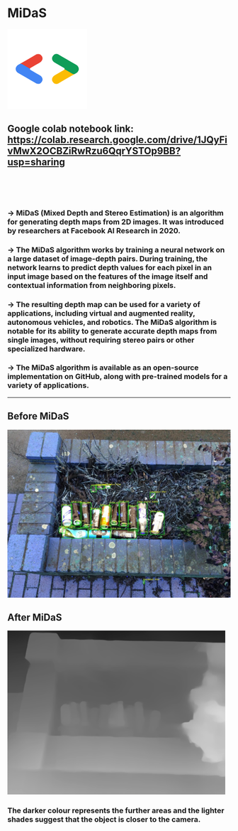 # MiDaS


![google Img](https://github.com/astro215/clean_scan/blob/main/image_sources/touchicon-180_low.png)
## Google colab notebook link: https://colab.research.google.com/drive/1JQyFivMwX2OCBZiRwRzu6QqrYSTOp9BB?usp=sharing

<br><br><br>

### -> MiDaS (Mixed Depth and Stereo Estimation) is an algorithm for generating depth maps from 2D images. It was introduced by researchers at Facebook AI Research in 2020.

### -> The MiDaS algorithm works by training a neural network on a large dataset of image-depth pairs. During training, the network learns to predict depth values for each pixel in an input image based on the features of the image itself and contextual information from neighboring pixels.

### -> The resulting depth map can be used for a variety of applications, including virtual and augmented reality, autonomous vehicles, and robotics. The MiDaS algorithm is notable for its ability to generate accurate depth maps from single images, without requiring stereo pairs or other specialized hardware.

### -> The MiDaS algorithm is available as an open-source implementation on GitHub, along with pre-trained models for a variety of applications.

---

## Before MiDaS
![Midas Img](https://github.com/astro215/clean_scan/blob/main/image_sources/annotated_image.jpg)


## After MiDaS
![Midas Img](https://github.com/astro215/clean_scan/blob/main/image_sources/image.png)


### The darker colour represents the further areas and the lighter shades suggest that the object is closer to the camera.
